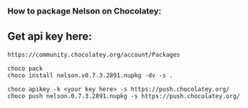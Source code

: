 ### How to package Nelson on Chocolatey:

## Get api key here:

```
https://community.chocolatey.org/account/Packages
```

```
choco pack
choco install nelson.v0.7.3.2891.nupkg -dv -s .

choco apikey -k <your key here> -s https://push.chocolatey.org/
choco push nelson.0.7.3.2891.nupkg -s https://push.chocolatey.org/
```
